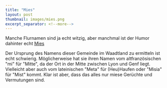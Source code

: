 ```yaml
---
title: "Mies"
layout: post
thumbnail: images/mies.png
excerpt_separator: <!--more-->
---
```


Manche Flurnamen sind ja echt witzig, aber manchmal ist der Humor dahinter echt [Mies](https://s.geo.admin.ch/8g25wb909myc)

Der Ursprung des Namens dieser Gemeinde im Waadtland zu ermitteln ist echt schwierig. Möglicherweise hat sie ihren Namen vom altfranzösischen "mi" für "Mitte", da der Ort in der Mitte zwischen Lyon und Genf liegt. Vielleicht aber auch vom lateinischen "Meta" für (Heu)Haufen oder "Misia" für "Mist" kommt. Klar ist aber, dass das alles nur miese Gerüchte und Vermutungen sind.
<!--more-->
